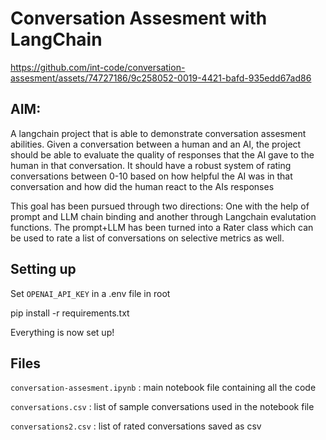 # Conversation Assesment with LangChain


https://github.com/int-code/conversation-assesment/assets/74727186/9c258052-0019-4421-bafd-935edd67ad86





## AIM:
A langchain project that is able to demonstrate conversation assesment abilities. Given a conversation between a human and an AI, the project should be able to evaluate the quality of responses that the AI gave to the human in that conversation. It should have a robust system of rating conversations between 0-10 based on how helpful the AI was in that conversation and how did the human react to the AIs responses

This goal has been pursued through two directions: One with the help of prompt and LLM chain binding and another through Langchain evalutation functions. The prompt+LLM has been turned into a Rater class which can be used to rate a list of conversations on selective metrics as well.


## Setting up
Set `OPENAI_API_KEY` in a .env file in root

pip install -r requirements.txt

Everything is now set up!

## Files

`conversation-assesment.ipynb` : main notebook file containing all the code

`conversations.csv` : list of sample conversations used in the notebook file

`conversations2.csv` : list of rated conversations saved as csv
